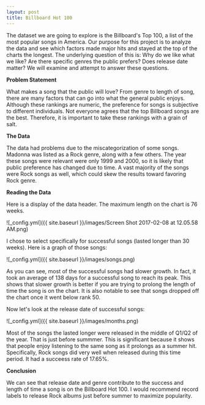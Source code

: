 ```yaml
---
layout: post
title: Billboard Hot 100
--- 
```


The dataset we are going to explore is the Billboard's Top 100, a list of the most popular songs in America. Our purpose for this project is to analyze the data and see which factors made major hits and stayed at the top of the charts the longest. The underlying question of this is: Why do we like what we like? Are there specific genres the public prefers? Does release date matter? We will examine and attempt to answer these questions.

**Problem Statement**

What makes a song that the public will love? From genre to length of song, there are many factors that can go into what the general public enjoys. Although these rankings are numeric, the preference for songs is subjective to different individuals. Not everyone agrees that the top Billboard songs are the best. Therefore, it is important to take these rankings with a grain of salt. 

**The Data**

The data had problems due to the miscategorization of some songs. Madonna was listed as a Rock genre, along with a few others. The year these songs were relevant were only 1999 and 2000, so it is likely that public preference has changed due to time. A vast majority of the songs were Rock songs as well, which could skew the results toward favoring Rock genre.

**Reading the Data**

Here is a display of the data header. The maximum length on the chart is 76 weeks.

![_config.yml]({{ site.baseurl }}/images/Screen Shot 2017-02-08 at 12.05.58 AM.png)

I chose to select specifically for successful songs (lasted longer than 30 weeks). Here is a graph of those songs:

![_config.yml]({{ site.baseurl }}/images/songs.png)

As you can see, most of the successful songs had slower growth. In fact, it took an average of 138 days for a successful song to reach its peak. This shows that slower growth is better if you are trying to prolong the length of time the song is on the chart. It is also notable to see that songs dropped off the chart once it went below rank 50.

Now let's look at the release date of successful songs:

![_config.yml]({{ site.baseurl }}/images/months.png)

Most of the songs the lasted longer were released in the middle of Q1/Q2 of the year. That is just before summmer. This is significant because it shows that people enjoy listening to the same song as it prolongs as a summer hit. Specifically, Rock songs did very well when released during this time period. It had a succeess rate of 17.65%.

**Conclusion**

We can see that release date and genre contribute to the success and length of time a song is on the Billboard Hot 100. I would recommend record labels to release Rock albums just before summer to maximize popularity.

